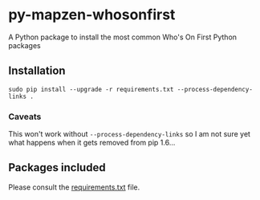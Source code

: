 # py-mapzen-whosonfirst

A Python package to install the most common Who's On First Python packages

## Installation

```
sudo pip install --upgrade -r requirements.txt --process-dependency-links .
```

### Caveats

This won't work without `--process-dependency-links` so I am not sure yet what happens when it gets removed from pip 1.6...

###

## Packages included

Please consult the [requirements.txt](requirements.txt) file.
